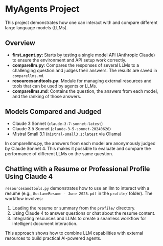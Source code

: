 # MyAgents Project

This project demonstrates how one can interact with and compare different large language models (LLMs).

## Overview

- **first_agent.py**: Starts by testing a single model API (Anthropic Claude) to ensure the environment and API setup work correctly.
- **comparellm.py**: Compares the responses of several LLMs to a challenging question and judges their answers. The results are saved in `comparellms.md`.
- **resourcesandtools.py**: Module for managing external resources and tools that can be used by agents or LLMs.
- **comparellms.md**: Contains the question, the answers from each model, and the ranking of those answers.

## Models Compared and Judged

- Claude 3 Sonnet (`claude-3-7-sonnet-latest`)
- Claude 3.5 Sonnet (`claude-3-5-sonnet-20240620`)
- Mistral Small 3.1 (`mistral-small3.1:latest` via Ollama)

In comparellms.py, the answers from each model are anonymously judged by Claude Sonnet 4. This makes it possible to evaluate and compare the performance of different LLMs on the same question. 

## Chatting with a Resume or Professional Profile Using Claude 4

`resourcesandtools.py` demonstrates how to use an llm to interact with a resume (e.g., `GustaveResume - June 2025.pdf` in the `profile/` folder). The workflow involves:

1. Loading the resume or summary from the `profile/` directory.
2. Using Claude 4 to answer questions or chat about the resume content.
3. Integrating resources and LLMs to create a seamless workflow for intelligent document interaction.

This approach shows how to combine LLM capabilities with external resources to build practical AI-powered agents.
